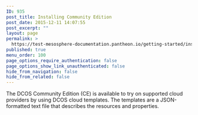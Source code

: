```yaml
---
ID: 935
post_title: Installing Community Edition
post_date: 2015-12-11 14:07:55
post_excerpt: ""
layout: page
permalink: >
  https://test-mesosphere-documentation.pantheon.io/getting-started/installing/installing-community-edition/
published: true
menu_order: 100
page_options_require_authentication: false
page_options_show_link_unauthenticated: false
hide_from_navigation: false
hide_from_related: false
---
```

The DCOS Community Edition (CE) is available to try on supported cloud providers by using DCOS cloud templates. The templates are a JSON-formatted text file that describes the resources and properties.